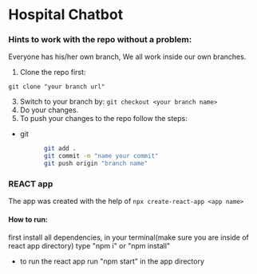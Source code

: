 
# Hospital Chatbot

### Hints to work with the repo without a problem:

 Everyone has his/her own branch, We all work inside our own branches.

 1. Clone the repo first:
 ``` 
 git clone "your branch url" 
 ```
 3. Switch to your branch by:
  ```git checkout <your branch name> ```
 4. Do your changes.
 5. To push your changes to the repo follow the steps:
  * git
  ```sh
            git add .
            git commit -m "name your commit"
            git push origin "branch name"
  ```
            



### REACT app 
 The app was created with the help of ``` npx create-react-app <app name> ```
 #### How to run:
 first install all dependencies, in your terminal(make sure you are inside of react app directory) type "npm i" or "npm install"

* to run the react app run "npm start" in the app directory
